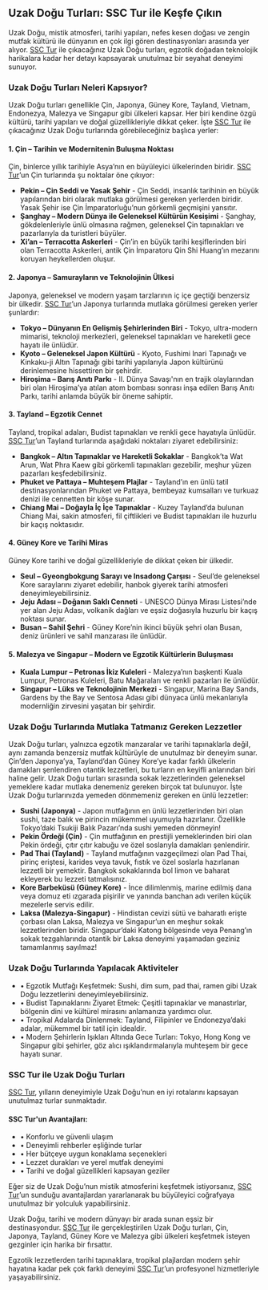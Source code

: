 <h2>Uzak Doğu Turları: SSC Tur ile Keşfe Çıkın</h2>

<p>Uzak Doğu, mistik atmosferi, tarihi yapıları, nefes kesen doğası ve zengin mutfak kültürü ile dünyanın en çok ilgi gören destinasyonları arasında yer alıyor. <a href="https://www.ssc.com.tr/">SSC Tur</a> ile çıkacağınız Uzak Doğu turları, egzotik doğadan teknolojik harikalara kadar her detayı kapsayarak unutulmaz bir seyahat deneyimi sunuyor.</p>

<h3>Uzak Doğu Turları Neleri Kapsıyor?</h3>

<p>Uzak Doğu turları genellikle Çin, Japonya, Güney Kore, Tayland, Vietnam, Endonezya, Malezya ve Singapur gibi ülkeleri kapsar. Her biri kendine özgü kültürü, tarihi yapıları ve doğal güzellikleriyle dikkat çeker. İşte <a href="https://www.ssc.com.tr/uzak-dogu-turlari">SSC Tur</a> ile çıkacağınız Uzak Doğu turlarında görebileceğiniz başlıca yerler:</p>

<h4>1. Çin – Tarihin ve Modernitenin Buluşma Noktası</h4>

<p>Çin, binlerce yıllık tarihiyle Asya’nın en büyüleyici ülkelerinden biridir. <a href="https://www.ssc.com.tr/uzak-dogu-turlari">SSC Tur</a>’un Çin turlarında şu noktalar öne çıkıyor:</p>

<ul>
  <li><strong>Pekin – Çin Seddi ve Yasak Şehir</strong> - Çin Seddi, insanlık tarihinin en büyük yapılarından biri olarak mutlaka görülmesi gereken yerlerden biridir. Yasak Şehir ise Çin İmparatorluğu’nun görkemli geçmişini yansıtır.</li>
  <li><strong>Şanghay – Modern Dünya ile Geleneksel Kültürün Kesişimi</strong> - Şanghay, gökdelenleriyle ünlü olmasına rağmen, geleneksel Çin tapınakları ve pazarlarıyla da turistleri büyüler.</li>
  <li><strong>Xi’an – Terracotta Askerleri</strong> - Çin’in en büyük tarihi keşiflerinden biri olan Terracotta Askerleri, antik Çin İmparatoru Qin Shi Huang’ın mezarını koruyan heykellerden oluşur.</li>
</ul>

<h4>2. Japonya – Samurayların ve Teknolojinin Ülkesi</h4>

<p>Japonya, geleneksel ve modern yaşam tarzlarının iç içe geçtiği benzersiz bir ülkedir. <a href="https://www.ssc.com.tr/uzak-dogu-turlari">SSC Tur</a>’un Japonya turlarında mutlaka görülmesi gereken yerler şunlardır:</p>

<ul>
  <li><strong>Tokyo – Dünyanın En Gelişmiş Şehirlerinden Biri</strong> - Tokyo, ultra-modern mimarisi, teknoloji merkezleri, geleneksel tapınakları ve hareketli gece hayatı ile ünlüdür.</li>
  <li><strong>Kyoto – Geleneksel Japon Kültürü</strong> - Kyoto, Fushimi Inari Tapınağı ve Kinkaku-ji Altın Tapınağı gibi tarihi yapılarıyla Japon kültürünü derinlemesine hissettiren bir şehirdir.</li>
  <li><strong>Hiroşima – Barış Anıtı Parkı</strong> - II. Dünya Savaşı'nın en trajik olaylarından biri olan Hiroşima’ya atılan atom bombası sonrası inşa edilen Barış Anıtı Parkı, tarihi anlamda büyük bir öneme sahiptir.</li>
</ul>

<h4>3. Tayland – Egzotik Cennet</h4>

<p>Tayland, tropikal adaları, Budist tapınakları ve renkli gece hayatıyla ünlüdür. <a href="https://www.ssc.com.tr/uzak-dogu-turlari">SSC Tur</a>’un Tayland turlarında aşağıdaki noktaları ziyaret edebilirsiniz:</p>

<ul>
  <li><strong>Bangkok – Altın Tapınaklar ve Hareketli Sokaklar</strong> - Bangkok’ta Wat Arun, Wat Phra Kaew gibi görkemli tapınakları gezebilir, meşhur yüzen pazarları keşfedebilirsiniz.</li>
  <li><strong>Phuket ve Pattaya – Muhteşem Plajlar</strong> - Tayland’ın en ünlü tatil destinasyonlarından Phuket ve Pattaya, bembeyaz kumsalları ve turkuaz denizi ile cennetten bir köşe sunar.</li>
  <li><strong>Chiang Mai – Doğayla İç İçe Tapınaklar</strong> - Kuzey Tayland’da bulunan Chiang Mai, sakin atmosferi, fil çiftlikleri ve Budist tapınakları ile huzurlu bir kaçış noktasıdır.</li>
</ul>

<h4>4. Güney Kore ve Tarihi Miras</h4>

<p>Güney Kore tarihi ve doğal güzellikleriyle de dikkat çeken bir ülkedir.</p>

<ul>
  <li><strong>Seul – Gyeongbokgung Sarayı ve Insadong Çarşısı</strong> - Seul’de geleneksel Kore saraylarını ziyaret edebilir, hanbok giyerek tarihi atmosferi deneyimleyebilirsiniz.</li>
  <li><strong>Jeju Adası – Doğanın Saklı Cenneti</strong> - UNESCO Dünya Mirası Listesi’nde yer alan Jeju Adası, volkanik dağları ve eşsiz doğasıyla huzurlu bir kaçış noktası sunar.</li>
  <li><strong>Busan – Sahil Şehri</strong> - Güney Kore’nin ikinci büyük şehri olan Busan, deniz ürünleri ve sahil manzarası ile ünlüdür.</li>
</ul>

<h4>5. Malezya ve Singapur – Modern ve Egzotik Kültürlerin Buluşması</h4>

<ul>
  <li><strong>Kuala Lumpur – Petronas İkiz Kuleleri</strong> - Malezya’nın başkenti Kuala Lumpur, Petronas Kuleleri, Batu Mağaraları ve renkli pazarları ile ünlüdür.</li>
  <li><strong>Singapur – Lüks ve Teknolojinin Merkezi</strong> - Singapur, Marina Bay Sands, Gardens by the Bay ve Sentosa Adası gibi dünyaca ünlü mekanlarıyla modernliğin zirvesini yaşatan bir şehirdir.</li>
</ul>

<h3>Uzak Doğu Turlarında Mutlaka Tatmanız Gereken Lezzetler</h3>

<p>Uzak Doğu turları, yalnızca egzotik manzaralar ve tarihi tapınaklarla değil, aynı zamanda benzersiz mutfak kültürüyle de unutulmaz bir deneyim sunar. Çin’den Japonya’ya, Tayland’dan Güney Kore’ye kadar farklı ülkelerin damakları şenlendiren otantik lezzetleri, bu turların en keyifli anlarından biri haline gelir. Uzak Doğu turları sırasında sokak lezzetlerinden geleneksel yemeklere kadar mutlaka denemeniz gereken birçok tat bulunuyor. İşte Uzak Doğu turlarınızda yemeden dönmemeniz gereken en ünlü lezzetler:</p>

<ul>
  <li><strong>Sushi (Japonya)</strong> - Japon mutfağının en ünlü lezzetlerinden biri olan sushi, taze balık ve pirincin mükemmel uyumuyla hazırlanır. Özellikle Tokyo’daki Tsukiji Balık Pazarı’nda sushi yemeden dönmeyin!</li>
  <li><strong>Pekin Ördeği (Çin)</strong> - Çin mutfağının en prestijli yemeklerinden biri olan Pekin ördeği, çıtır çıtır kabuğu ve özel soslarıyla damakları şenlendirir.</li>
  <li><strong>Pad Thai (Tayland)</strong> - Tayland mutfağının vazgeçilmezi olan Pad Thai, pirinç eriştesi, karides veya tavuk, fıstık ve özel soslarla hazırlanan lezzetli bir yemektir. Bangkok sokaklarında bol limon ve baharat ekleyerek bu lezzeti tatmalısınız.</li>
  <li><strong>Kore Barbeküsü (Güney Kore)</strong> - İnce dilimlenmiş, marine edilmiş dana veya domuz eti ızgarada pişirilir ve yanında banchan adı verilen küçük mezelerle servis edilir.</li>
  <li><strong>Laksa (Malezya-Singapur)</strong> - Hindistan cevizi sütü ve baharatlı erişte çorbası olan Laksa, Malezya ve Singapur’un en meşhur sokak lezzetlerinden biridir. Singapur’daki Katong bölgesinde veya Penang’ın sokak tezgahlarında otantik bir Laksa deneyimi yaşamadan geziniz tamamlanmış sayılmaz!</li>
</ul>

<h3>Uzak Doğu Turlarında Yapılacak Aktiviteler</h3>

<ul>
  <li>• Egzotik Mutfağı Keşfetmek: Sushi, dim sum, pad thai, ramen gibi Uzak Doğu lezzetlerini deneyimleyebilirsiniz.</li>
  <li>• Budist Tapınaklarını Ziyaret Etmek: Çeşitli tapınaklar ve manastırlar, bölgenin dini ve kültürel mirasını anlamanıza yardımcı olur.</li>
  <li>• Tropikal Adalarda Dinlenmek: Tayland, Filipinler ve Endonezya’daki adalar, mükemmel bir tatil için idealdir.</li>
  <li>• Modern Şehirlerin Işıkları Altında Gece Turları: Tokyo, Hong Kong ve Singapur gibi şehirler, göz alıcı ışıklandırmalarıyla muhteşem bir gece hayatı sunar.</li>
</ul>

<h3>SSC Tur ile Uzak Doğu Turları</h3>

<p><a href="https://www.ssc.com.tr/">SSC Tur</a>, yılların deneyimiyle Uzak Doğu’nun en iyi rotalarını kapsayan unutulmaz turlar sunmaktadır.</p>

<h4>SSC Tur'un Avantajları:</h4>

<ul>
  <li>• Konforlu ve güvenli ulaşım</li>
  <li>• Deneyimli rehberler eşliğinde turlar</li>
  <li>• Her bütçeye uygun konaklama seçenekleri</li>
  <li>• Lezzet durakları ve yerel mutfak deneyimi</li>
  <li>• Tarihi ve doğal güzellikleri kapsayan geziler</li>
</ul>

<p>Eğer siz de Uzak Doğu’nun mistik atmosferini keşfetmek istiyorsanız, <a href="https://www.ssc.com.tr/uzak-dogu-turlari">SSC Tur</a>’un sunduğu avantajlardan yararlanarak bu büyüleyici coğrafyaya unutulmaz bir yolculuk yapabilirsiniz.</p>

<p>Uzak Doğu, tarihi ve modern dünyayı bir arada sunan eşsiz bir destinasyondur. <a href="https://www.ssc.com.tr/uzak-dogu-turlari">SSC Tur</a> ile gerçekleştirilen Uzak Doğu turları, Çin, Japonya, Tayland, Güney Kore ve Malezya gibi ülkeleri keşfetmek isteyen gezginler için harika bir fırsattır.</p>

<p>Egzotik lezzetlerden tarihi tapınaklara, tropikal plajlardan modern şehir hayatına kadar pek çok farklı deneyimi <a href="https://www.ssc.com.tr/uzak-dogu-turlari">SSC Tur</a>’un profesyonel hizmetleriyle yaşayabilirsiniz.</p>
